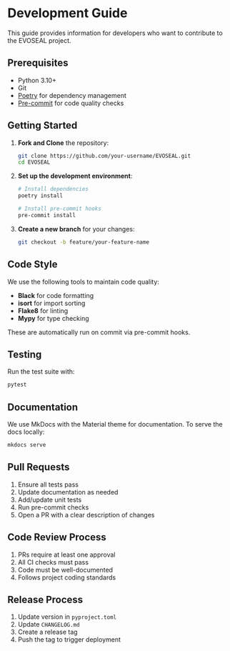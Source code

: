 # Development Guide

This guide provides information for developers who want to contribute to the EVOSEAL project.

## Prerequisites

- Python 3.10+
- Git
- [Poetry](https://python-poetry.org/) for dependency management
- [Pre-commit](https://pre-commit.com/) for code quality checks

## Getting Started

1. **Fork and Clone** the repository:
   ```bash
   git clone https://github.com/your-username/EVOSEAL.git
   cd EVOSEAL
   ```

2. **Set up the development environment**:
   ```bash
   # Install dependencies
   poetry install

   # Install pre-commit hooks
   pre-commit install
   ```

3. **Create a new branch** for your changes:
   ```bash
   git checkout -b feature/your-feature-name
   ```

## Code Style

We use the following tools to maintain code quality:

- **Black** for code formatting
- **isort** for import sorting
- **Flake8** for linting
- **Mypy** for type checking

These are automatically run on commit via pre-commit hooks.

## Testing

Run the test suite with:

```bash
pytest
```

## Documentation

We use MkDocs with the Material theme for documentation. To serve the docs locally:

```bash
mkdocs serve
```

## Pull Requests

1. Ensure all tests pass
2. Update documentation as needed
3. Add/update unit tests
4. Run pre-commit checks
5. Open a PR with a clear description of changes

## Code Review Process

1. PRs require at least one approval
2. All CI checks must pass
3. Code must be well-documented
4. Follows project coding standards

## Release Process

1. Update version in `pyproject.toml`
2. Update `CHANGELOG.md`
3. Create a release tag
4. Push the tag to trigger deployment

